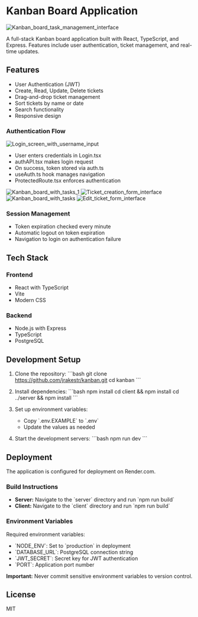 # Kanban Board Application
![Kanban_board_task_management_interface](https://github.com/user-attachments/assets/fff9c5ec-8fa9-4fa1-81e3-e7400b4ff364)

A full-stack Kanban board application built with React, TypeScript, and Express. Features include user authentication, ticket management, and real-time updates.

## Features

- User Authentication (JWT)
- Create, Read, Update, Delete tickets
- Drag-and-drop ticket management
- Sort tickets by name or date
- Search functionality
- Responsive design

### Authentication Flow
![Login_screen_with_username_input](https://github.com/user-attachments/assets/2b074f9a-c795-410d-aa01-92ec72166752)

- User enters credentials in Login.tsx
- authAPI.tsx makes login request
- On success, token stored via auth.ts
- useAuth.ts hook manages navigation
- ProtectedRoute.tsx enforces authentication
  
![Kanban_board_with_tasks_1](https://github.com/user-attachments/assets/4e9ac8a1-b746-4248-bb4e-713063e74465)
![Ticket_creation_form_interface](https://github.com/user-attachments/assets/9f7e58b4-d7a3-4d3a-a0a3-a3143b325f76)
![Kanban_board_with_tasks](https://github.com/user-attachments/assets/753a1714-160c-443c-bc1f-5d7392b2a265)
![Edit_ticket_form_interface](https://github.com/user-attachments/assets/6a0934ad-a4e2-47f8-87d6-383a08b5a872)

### Session Management

- Token expiration checked every minute
- Automatic logout on token expiration
- Navigation to login on authentication failure

## Tech Stack

### Frontend
- React with TypeScript
- Vite
- Modern CSS

### Backend
- Node.js with Express
- TypeScript
- PostgreSQL

## Development Setup

1. Clone the repository:
\`\`\`bash
git clone https://github.com/jrakestr/kanban.git
cd kanban
\`\`\`

2. Install dependencies:
\`\`\`bash
npm install
cd client && npm install
cd ../server && npm install
\`\`\`

3. Set up environment variables:
   - Copy \`.env.EXAMPLE\` to \`.env\`
   - Update the values as needed

4. Start the development servers:
\`\`\`bash
npm run dev
\`\`\`

## Deployment

The application is configured for deployment on Render.com.

### Build Instructions

- **Server:** Navigate to the \`server\` directory and run \`npm run build\`
- **Client:** Navigate to the \`client\` directory and run \`npm run build\`

### Environment Variables

Required environment variables:
- \`NODE_ENV\`: Set to \`production\` in deployment
- \`DATABASE_URL\`: PostgreSQL connection string
- \`JWT_SECRET\`: Secret key for JWT authentication
- \`PORT\`: Application port number

**Important:** Never commit sensitive environment variables to version control.

## License

MIT
